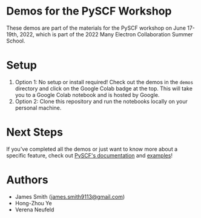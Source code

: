 # Demos for the PySCF Workshop

These demos are part of the materials for the PySCF workshop on June 17-19th, 2022, which is part of the 2022 Many Electron Collaboration Summer School.

# Setup
1. Option 1: No setup or install required! Check out the demos in the `demos` directory and click on the Google Colab badge at the top. This will take you to a Google Colab notebook and is hosted by Google.
2. Option 2: Clone this repository and run the notebooks locally on your personal machine.

# Next Steps
If you've completed all the demos or just want to know more about a specific feature, check out [PySCF's documentation](pyscf.org) and [examples](https://github.com/pyscf/pyscf/tree/master/examples)!

# Authors
- James Smith (james.smith9113@gmail.com)
- Hong-Zhou Ye
- Verena Neufeld
